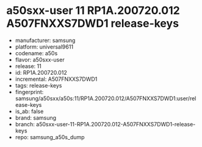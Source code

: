 # a50sxx-user 11 RP1A.200720.012 A507FNXXS7DWD1 release-keys
- manufacturer: samsung
- platform: universal9611
- codename: a50s
- flavor: a50sxx-user
- release: 11
- id: RP1A.200720.012
- incremental: A507FNXXS7DWD1
- tags: release-keys
- fingerprint: samsung/a50sxx/a50s:11/RP1A.200720.012/A507FNXXS7DWD1:user/release-keys
- is_ab: false
- brand: samsung
- branch: a50sxx-user-11-RP1A.200720.012-A507FNXXS7DWD1-release-keys
- repo: samsung_a50s_dump
